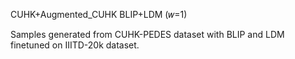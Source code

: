 CUHK+Augmented_CUHK BLIP+LDM (𝑤=1)

Samples generated from CUHK-PEDES dataset with BLIP and LDM finetuned on IIITD-20k dataset.